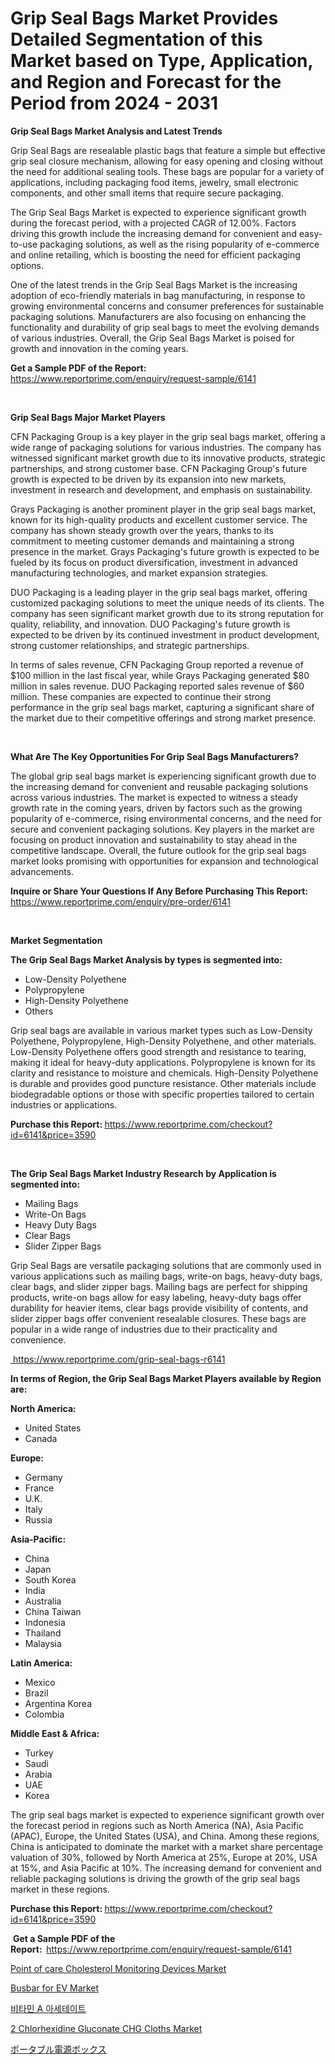 <p><h1>Grip Seal Bags Market Provides Detailed Segmentation of this Market based on Type, Application, and Region and Forecast for the Period from 2024 - 2031</h1></p><p><strong>Grip Seal Bags Market Analysis and Latest Trends</strong></p>
<p><p>Grip Seal Bags are resealable plastic bags that feature a simple but effective grip seal closure mechanism, allowing for easy opening and closing without the need for additional sealing tools. These bags are popular for a variety of applications, including packaging food items, jewelry, small electronic components, and other small items that require secure packaging.</p><p>The Grip Seal Bags Market is expected to experience significant growth during the forecast period, with a projected CAGR of 12.00%. Factors driving this growth include the increasing demand for convenient and easy-to-use packaging solutions, as well as the rising popularity of e-commerce and online retailing, which is boosting the need for efficient packaging options.</p><p>One of the latest trends in the Grip Seal Bags Market is the increasing adoption of eco-friendly materials in bag manufacturing, in response to growing environmental concerns and consumer preferences for sustainable packaging solutions. Manufacturers are also focusing on enhancing the functionality and durability of grip seal bags to meet the evolving demands of various industries. Overall, the Grip Seal Bags Market is poised for growth and innovation in the coming years.</p></p>
<p><strong>Get a Sample PDF of the Report:&nbsp;</strong> <a href="https://www.reportprime.com/enquiry/request-sample/6141">https://www.reportprime.com/enquiry/request-sample/6141</a></p>
<p>&nbsp;</p>
<p><strong>Grip Seal Bags Major Market Players</strong></p>
<p><p>CFN Packaging Group is a key player in the grip seal bags market, offering a wide range of packaging solutions for various industries. The company has witnessed significant market growth due to its innovative products, strategic partnerships, and strong customer base. CFN Packaging Group's future growth is expected to be driven by its expansion into new markets, investment in research and development, and emphasis on sustainability.</p><p>Grays Packaging is another prominent player in the grip seal bags market, known for its high-quality products and excellent customer service. The company has shown steady growth over the years, thanks to its commitment to meeting customer demands and maintaining a strong presence in the market. Grays Packaging's future growth is expected to be fueled by its focus on product diversification, investment in advanced manufacturing technologies, and market expansion strategies.</p><p>DUO Packaging is a leading player in the grip seal bags market, offering customized packaging solutions to meet the unique needs of its clients. The company has seen significant market growth due to its strong reputation for quality, reliability, and innovation. DUO Packaging's future growth is expected to be driven by its continued investment in product development, strong customer relationships, and strategic partnerships.</p><p>In terms of sales revenue, CFN Packaging Group reported a revenue of $100 million in the last fiscal year, while Grays Packaging generated $80 million in sales revenue. DUO Packaging reported sales revenue of $60 million. These companies are expected to continue their strong performance in the grip seal bags market, capturing a significant share of the market due to their competitive offerings and strong market presence.</p></p>
<p>&nbsp;</p>
<p><strong>What Are The Key Opportunities For Grip Seal Bags Manufacturers?</strong></p>
<p><p>The global grip seal bags market is experiencing significant growth due to the increasing demand for convenient and reusable packaging solutions across various industries. The market is expected to witness a steady growth rate in the coming years, driven by factors such as the growing popularity of e-commerce, rising environmental concerns, and the need for secure and convenient packaging solutions. Key players in the market are focusing on product innovation and sustainability to stay ahead in the competitive landscape. Overall, the future outlook for the grip seal bags market looks promising with opportunities for expansion and technological advancements.</p></p>
<p><strong>Inquire or Share Your Questions If Any Before Purchasing This Report:</strong> <a href="https://www.reportprime.com/enquiry/pre-order/6141">https://www.reportprime.com/enquiry/pre-order/6141</a></p>
<p>&nbsp;</p>
<p><strong>Market Segmentation</strong></p>
<p><strong>The Grip Seal Bags Market Analysis by types is segmented into:</strong></p>
<p><ul><li>Low-Density Polyethene</li><li>Polypropylene</li><li>High-Density Polyethene</li><li>Others</li></ul></p>
<p><p>Grip seal bags are available in various market types such as Low-Density Polyethene, Polypropylene, High-Density Polyethene, and other materials. Low-Density Polyethene offers good strength and resistance to tearing, making it ideal for heavy-duty applications. Polypropylene is known for its clarity and resistance to moisture and chemicals. High-Density Polyethene is durable and provides good puncture resistance. Other materials include biodegradable options or those with specific properties tailored to certain industries or applications.</p></p>
<p><strong>Purchase this Report:&nbsp;</strong><a href="https://www.reportprime.com/checkout?id=6141&price=3590">https://www.reportprime.com/checkout?id=6141&price=3590</a></p>
<p>&nbsp;</p>
<p><strong>The Grip Seal Bags Market Industry Research by Application is segmented into:</strong></p>
<p><ul><li>Mailing Bags</li><li>Write-On Bags</li><li>Heavy Duty Bags</li><li>Clear Bags</li><li>Slider Zipper Bags</li></ul></p>
<p><p>Grip Seal Bags are versatile packaging solutions that are commonly used in various applications such as mailing bags, write-on bags, heavy-duty bags, clear bags, and slider zipper bags. Mailing bags are perfect for shipping products, write-on bags allow for easy labeling, heavy-duty bags offer durability for heavier items, clear bags provide visibility of contents, and slider zipper bags offer convenient resealable closures. These bags are popular in a wide range of industries due to their practicality and convenience.</p></p>
<p><a href="https://www.reportprime.com/grip-seal-bags-r6141">&nbsp;https://www.reportprime.com/grip-seal-bags-r6141</a></p>
<p><strong>In terms of Region, the Grip Seal Bags Market Players available by Region are:</strong></p>
<p>
    <p> <strong> North America: </strong>
        <ul>
            <li>United States</li>
            <li>Canada</li>
        </ul>
        </p> 
    <p> <strong> Europe: </strong>
        <ul>
            <li>Germany</li>
            <li>France</li>
            <li>U.K.</li>
            <li>Italy</li>
            <li>Russia</li>
        </ul>
        </p> 
    <p> <strong> Asia-Pacific: </strong>
        <ul>
            <li>China</li>
            <li>Japan</li>
            <li>South Korea</li>
            <li>India</li>
            <li>Australia</li>
            <li>China Taiwan</li>
            <li>Indonesia</li>
            <li>Thailand</li>
            <li>Malaysia</li>
        </ul>
        </p> 
    <p> <strong> Latin America: </strong>
        <ul>
            <li>Mexico</li>
            <li>Brazil</li>
            <li>Argentina Korea</li>
            <li>Colombia</li>
        </ul>
        </p> 
    <p> <strong> Middle East & Africa: </strong>
        <ul>
            <li>Turkey</li>
            <li>Saudi</li>
            <li>Arabia</li>
            <li>UAE</li>
            <li>Korea</li>
        </ul>
    </p>
    </p>
<p><p>The grip seal bags market is expected to experience significant growth over the forecast period in regions such as North America (NA), Asia Pacific (APAC), Europe, the United States (USA), and China. Among these regions, China is anticipated to dominate the market with a market share percentage valuation of 30%, followed by North America at 25%, Europe at 20%, USA at 15%, and Asia Pacific at 10%. The increasing demand for convenient and reliable packaging solutions is driving the growth of the grip seal bags market in these regions.</p></p>
<p><strong>Purchase this Report: </strong><a href="https://www.reportprime.com/checkout?id=6141&price=3590">https://www.reportprime.com/checkout?id=6141&price=3590</a></p>
<p>&nbsp;<strong>Get a Sample PDF of the Report:&nbsp;&nbsp;</strong><a href="https://www.reportprime.com/enquiry/request-sample/6141">https://www.reportprime.com/enquiry/request-sample/6141</a></p>
<p><strong></strong></p>
<p><p><a href="https://issuu.com/reportprime-2/docs/point-of-care-cholesterol-monitorin_5796c715962b25">Point of care Cholesterol Monitoring Devices Market</a></p><p><a href="https://medium.com/@clairhane_9803/global-busbar-for-ev-industry-types-applications-market-players-regional-growth-analysis-and-dc01ba2ea6e3">Busbar for EV Market</a></p><p><a href="https://medium.com/@angelitahessel2022/%EB%B9%84%ED%83%80%EB%AF%BC-a-%EC%95%84%EC%84%B8%ED%85%8C%EC%9D%B4%ED%8A%B8-%EC%8B%9C%EC%9E%A5-%EB%B3%B4%EA%B3%A0%EC%84%9C%EB%8A%94-%EC%A0%9C%ED%92%88-%EC%9C%A0%ED%98%95-%EB%B6%84%EB%A7%90-%EC%98%A4%EC%9D%BC-%EC%B5%9C%EC%A2%85-%EC%82%AC%EC%9A%A9-%EC%8B%9D%ED%92%88-%EC%9D%8C%EB%A3%8C-%EA%B1%B4%EA%B0%95-%EA%B4%80%EB%A6%AC-%EC%A0%9C%ED%92%88-%EA%B8%B0%ED%83%80-%EB%B0%8F-%EC%A7%80%EC%97%AD-2024%EB%85%84-2031%EB%85%84%EA%B9%8C%EC%A7%80-%ED%8F%AC%ED%95%A8%ED%95%A9%EB%8B%88%EB%8B%A4-c8d3aaf52d2e">비타민 A 아세테이트</a></p><p><a href="https://issuu.com/reportprime-2/docs/2-chlorhexidine-gluconate-chg-cloth_cbe7eccba9d9e6">2 Chlorhexidine Gluconate CHG Cloths Market</a></p><p><a href="https://medium.com/@suzannewapo/%E3%83%9D%E3%83%BC%E3%82%BF%E3%83%96%E3%83%AB%E3%83%91%E3%83%AF%E3%83%BC%E3%83%9C%E3%83%83%E3%82%AF%E3%82%B9%E5%B8%82%E5%A0%B4-2024%E5%B9%B4%E3%81%8B%E3%82%892031%E5%B9%B4%E3%81%BE%E3%81%A7%E3%81%AE%E4%B8%96%E7%95%8C%E5%B8%82%E5%A0%B4%E5%8B%95%E5%90%91%E3%81%A8%E8%B2%A9%E5%A3%B2%E3%83%88%E3%83%AC%E3%83%B3%E3%83%89-08e6bb57cc98">ポータブル電源ボックス</a></p></p>
